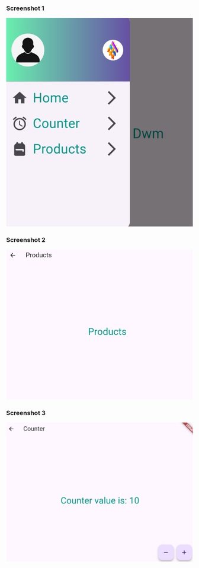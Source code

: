 ### Screenshot 1
![Screenshot 1](screens/screen1.png)

### Screenshot 2
![Screenshot 2](screens/screen2.png)

### Screenshot 3
![Screenshot 3](screens/screen3.png)